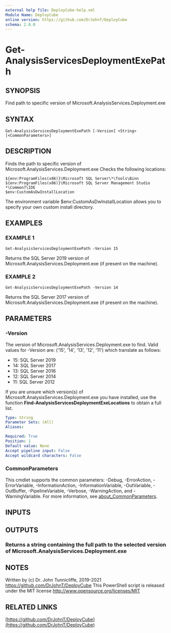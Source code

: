 ```yaml
---
external help file: DeployCube-help.xml
Module Name: DeployCube
online version: https://github.com/DrJohnT/DeployCube
schema: 2.0.0
---
```


# Get-AnalysisServicesDeploymentExePath

## SYNOPSIS
Find path to specific version of Microsoft.AnalysisServices.Deployment.exe

## SYNTAX

```
Get-AnalysisServicesDeploymentExePath [-Version] <String> [<CommonParameters>]
```

## DESCRIPTION
Finds the path to specific version of Microsoft.AnalysisServices.Deployment.exe
Checks the following locations: 

    ${env:ProgramFiles(x86)}\Microsoft SQL Server\*\Tools\Binn
    ${env:ProgramFiles(x86)}\Microsoft SQL Server Management Studio *\Common7\IDE
    $env:CustomAsDwInstallLocation

The environment variable $env:CustomAsDwInstallLocation allows you to specify your own custom install directory.

## EXAMPLES

### EXAMPLE 1
```
Get-AnalysisServicesDeploymentExePath -Version 15
```

Returns the SQL Server 2019 version of Microsoft.AnalysisServices.Deployment.exe (if present on the machine).

### EXAMPLE 2
```
Get-AnalysisServicesDeploymentExePath -Version 14
```

Returns the SQL Server 2017 version of Microsoft.AnalysisServices.Deployment.exe (if present on the machine).

## PARAMETERS

### -Version
The version of Microsoft.AnalysisServices.Deployment.exe to find.
Valid values for -Version are: ('15', '14', '13', '12', '11') which translate as follows:

* 15: SQL Server 2019
* 14: SQL Server 2017
* 13: SQL Server 2016
* 12: SQL Server 2014
* 11: SQL Server 2012

If you are unsure which version(s) of Microsoft.AnalysisServices.Deployment.exe you have installed, use the function **Find-AnalysisServicesDeploymentExeLocations** to obtain a full list.

```yaml
Type: String
Parameter Sets: (All)
Aliases:

Required: True
Position: 1
Default value: None
Accept pipeline input: False
Accept wildcard characters: False
```

### CommonParameters
This cmdlet supports the common parameters: -Debug, -ErrorAction, -ErrorVariable, -InformationAction, -InformationVariable, -OutVariable, -OutBuffer, -PipelineVariable, -Verbose, -WarningAction, and -WarningVariable. For more information, see [about_CommonParameters](http://go.microsoft.com/fwlink/?LinkID=113216).

## INPUTS

## OUTPUTS

### Returns a string containing the full path to the selected version of Microsoft.AnalysisServices.Deployment.exe
## NOTES
Written by (c) Dr.
John Tunnicliffe, 2019-2021 https://github.com/DrJohnT/DeployCube
This PowerShell script is released under the MIT license http://www.opensource.org/licenses/MIT

## RELATED LINKS

[https://github.com/DrJohnT/DeployCube](https://github.com/DrJohnT/DeployCube)

